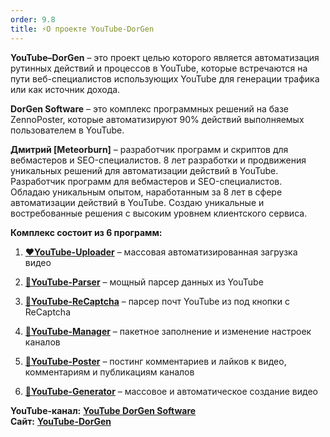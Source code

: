 ```yaml
---
order: 9.8
title: ⚡О проекте YouTube-DorGen
---
```


**YouTube–DorGen** – это проект целью которого является автоматизация рутинных действий и процессов в YouTube, которые встречаются на пути веб-специалистов использующих YouTube для генерации трафика или как источник дохода.

**DorGen Software** – это комплекс программных решений на базе ZennoPoster, которые автоматизируют 90% действий выполняемых пользователем в YouTube.

**Дмитрий \[Meteorburn\]** – разработчик программ и скриптов для вебмастеров и SEO-специалистов. 8 лет разработки и продвижения уникальных решений для автоматизации действий в YouTube. Разработчик программ для вебмастеров и SEO-специалистов.\
Обладаю уникальным опытом, наработанным за 8 лет в сфере автоматизации действий в YouTube. Создаю уникальные и востребованные решения с высоким уровнем клиентского сервиса.

**Комплекс состоит из 6 программ:**

1. [**❤️YouTube-Uploader**](https://zennolab.com/discussion/threads/youtube-uploader-v4-5-1-massovaja-avtomatizirovannaja-zagruzka-video-v-youtube.35333/)  – массовая автоматизированная загрузка видео

2. [**💛YouTube-Parser**](https://zennolab.com/discussion/threads/youtube-parser-v5-0-moschnyj-parser-dannyx-youtube.40158/?roistat_visit=1041982) – мощный парсер данных из YouTube

3. [**🩵YouTube-ReCaptcha**](https://zenno.club/discussion/threads/youtube-emails-1-0-7-parser-pocht-youtube-iz-pod-knopki-s-recaptcha.121812/) – парсер почт YouTube из под кнопки с ReCaptcha

4. [**💚YouTube-Manager**](https://zennolab.com/discussion/threads/youtube-manager-v3-3-0-udobnoe-upravlenie-mnozhestvom-kanalov-youtube.45226) – пакетное заполнение и изменение настроек каналов

5. [**💙YouTube-Poster**](https://zennolab.com/discussion/threads/youtube-socializer-v2-5-9-razgon-socialnyx-faktorov-youtube.53139) – постинг комментариев и лайков к видео, комментариям и публикациям каналов

6. [**🧡YouTube-Generator**](https://zenno.club/discussion/threads/youtube-generator-v1-4-5-generacija-kontenta-dlja-youtube-bez-navykov-montazha.60726/) – массовое и автоматическое создание видео

**YouTube-канал:** [**YouTube DorGen Software**](<http://xn--xnxnxnyoutube-189d-ug6i-nn2n -8qia2kqa2a/>)\
**Сайт:** [**YouTube-DorGen**](https://youtube-dorgen.com/?roistat_visit=1041982)


